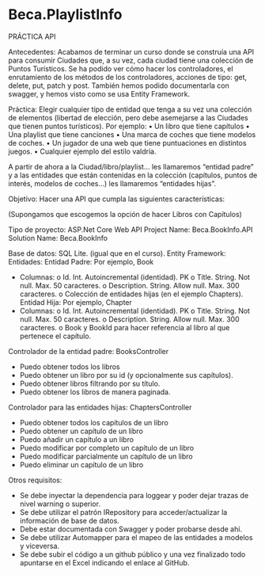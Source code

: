 # Beca.PlaylistInfo
PRÁCTICA API

Antecedentes:
Acabamos de terminar un curso donde se construía una API para consumir Ciudades que, a su vez, cada ciudad tiene una colección de Puntos Turísticos.
Se ha podido ver cómo hacer los controladores, el enrutamiento de los métodos de los controladores, acciones de tipo: get, delete, put, patch y post.
También hemos podido documentarla con swagger, y hemos visto como se usa Entity Framework.

Práctica:
Elegir cualquier tipo de entidad que tenga a su vez una colección de elementos (libertad de elección, pero debe asemejarse a las Ciudades que tienen puntos turísticos). Por ejemplo:
•	Un libro que tiene capítulos
•	Una playlist que tiene canciones
•	Una marca de coches que tiene modelos de coches.
•	Un jugador de una web que tiene puntuaciones en distintos juegos.
•	Cualquier ejemplo del estilo valdría.

A partir de ahora a la Ciudad/libro/playlist… les llamaremos “entidad padre” y a las entidades que están contenidas en la colección (capítulos, puntos de interés, modelos de coches…) les llamaremos “entidades hijas”.

Objetivo: Hacer una API que cumpla las siguientes características:

(Supongamos que escogemos la opción de hacer Libros con Capítulos)

Tipo de proyecto: ASP.Net Core Web API
Project Name: Beca.BookInfo.API
Solution Name: Beca.BookInfo

Base de datos: SQL Lite. (igual que en el curso).
Entity Framework: Entidades:
Entidad Padre: Por ejemplo, Book
-	Columnas:
o	Id. Int. Autoincremental (identidad). PK
o	Title. String. Not null. Max. 50 caracteres.
o	Description. String. Allow null. Max. 300 caracteres.
o	Colección de entidades hijas (en el ejemplo Chapters).
Entidad Hija: Por ejemplo, Chapter
-	Columnas:
o	Id. Int. Autoincremental (identidad). PK
o	Title. String. Not null. Max. 50 caracteres.
o	Description. String. Allow null. Max. 300 caracteres.
o	Book y BookId para hacer referencia al libro al que pertenece el capítulo.

Controlador de la entidad padre: BooksController
-	Puedo obtener todos los libros
-	Puedo obtener un libro por su id (y opcionalmente sus capítulos).
-	Puedo obtener libros filtrando por su título.
-	Puedo obtener los libros de manera paginada.

Controlador para las entidades hijas: ChaptersController
-	Puedo obtener todos los capítulos de un libro
-	Puedo obtener un capítulo de un libro
-	Puedo añadir un capítulo a un libro
-	Puedo modificar por completo un capítulo de un libro
-	Puedo modificar parcialmente un capítulo de un libro
-	Puedo eliminar un capítulo de un libro

Otros requisitos:
-	Se debe inyectar la dependencia para loggear y poder dejar trazas de nivel warning o superior.
-	Se debe utilizar el patrón IRepository para acceder/actualizar la información de base de datos.
-	Debe estar documentada con Swagger y poder probarse desde ahí.
-	Se debe utilizar Automapper para el mapeo de las entidades a modelos y viceversa.
-	Se debe subir el código a un github público y una vez finalizado todo apuntarse en el Excel indicando el enlace al GitHub.

